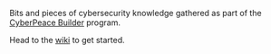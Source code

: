 Bits and pieces of cybersecurity knowledge gathered as part of the [CyberPeace Builder](https://www.cyberpeaceinstitute.org/cyberpeacebuilders) program.

Head to the [wiki](https://github.com/mmaitre314/cybersecurity/wiki) to get started.

